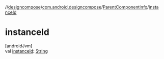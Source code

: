 //[designcompose](../../../index.md)/[com.android.designcompose](../index.md)/[ParentComponentInfo](index.md)/[instanceId](instance-id.md)

# instanceId

[androidJvm]\
val [instanceId](instance-id.md): [String](https://kotlinlang.org/api/latest/jvm/stdlib/kotlin/-string/index.html)
